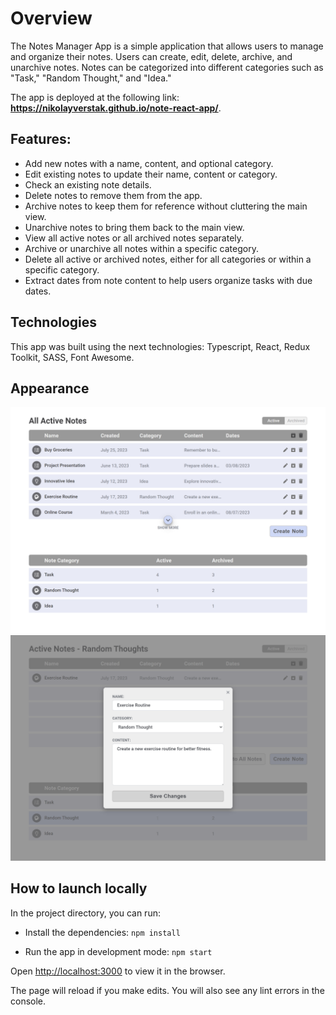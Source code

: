 # Overview

The Notes Manager App is a simple application that allows users to manage and organize their notes. Users can create, edit, delete, archive, and unarchive notes. Notes can be categorized into different categories such as "Task," "Random Thought," and "Idea."

The app is deployed at the following link: **https://nikolayverstak.github.io/note-react-app/**.

## Features:

-   Add new notes with a name, content, and optional category.
-   Edit existing notes to update their name, content or category.
-   Check an existing note details.
-   Delete notes to remove them from the app.
-   Archive notes to keep them for reference without cluttering the main view.
-   Unarchive notes to bring them back to the main view.
-   View all active notes or all archived notes separately.
-   Archive or unarchive all notes within a specific category.
-   Delete all active or archived notes, either for all categories or within a specific category.
-   Extract dates from note content to help users organize tasks with due dates.

## Technologies

This app was built using the next technologies: Typescript, React, Redux Toolkit, SASS, Font Awesome.

## Appearance

<img src="/appearance/note-react-app.png" alt="main view" >
<img src="/appearance/note-react-app_edit-note.png" alt="edit note" >

## How to launch locally

In the project directory, you can run:

-   Install the dependencies:
    `npm install`

-   Run the app in development mode:
    `npm start`

Open [http://localhost:3000](http://localhost:3000) to view it in the browser.

The page will reload if you make edits.
You will also see any lint errors in the console.
